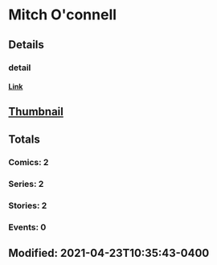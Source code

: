 # Mitch  O'connell 
## Details
### detail
#### [Link](http://marvel.com/comics/creators/14072/mitch_oconnell?utm_campaign=apiRef&utm_source=225578a89fc76f3d20fbffda5d17a88d)
## [Thumbnail](http://i.annihil.us/u/prod/marvel/i/mg/b/40/image_not_available.jpg)
## Totals
### Comics: 2
### Series: 2
### Stories: 2
### Events: 0
## Modified: 2021-04-23T10:35:43-0400
